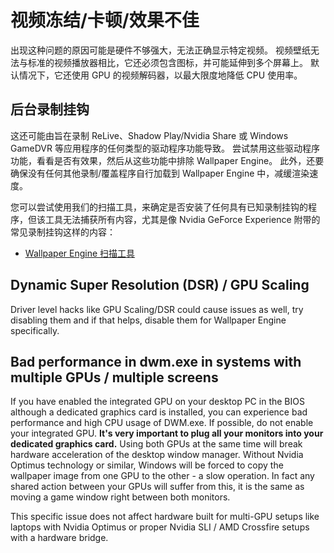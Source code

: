 # 视频冻结/卡顿/效果不佳

出现这种问题的原因可能是硬件不够强大，无法正确显示特定视频。 视频壁纸无法与标准的视频播放器相比，它还必须包含图标，并可能延伸到多个屏幕上。 默认情况下，它还使用 GPU 的视频解码器，以最大限度地降低 CPU 使用率。

## 后台录制挂钩
这还可能由旨在录制 ReLive、Shadow Play/Nvidia Share 或 Windows GameDVR 等应用程序的任何类型的驱动程序功能导致。 尝试禁用这些驱动程序功能，看看是否有效果，然后从这些功能中排除 Wallpaper Engine。 此外，还要确保没有任何其他录制/覆盖程序自行加载到 Wallpaper Engine 中，减缓渲染速度。

您可以尝试使用我们的扫描工具，来确定是否安装了任何具有已知录制挂钩的程序，但该工具无法捕获所有内容，尤其是像 Nvidia GeForce Experience 附带的常见录制挂钩这样的内容：

* [Wallpaper Engine 扫描工具](/debug/scantool.html)

## Dynamic Super Resolution (DSR) / GPU Scaling
Driver level hacks like GPU Scaling/DSR could cause issues as well, try disabling them and if that helps, disable them for Wallpaper Engine specifically.

## Bad performance in dwm.exe in systems with multiple GPUs / multiple screens
If you have enabled the integrated GPU on your desktop PC in the BIOS although a dedicated graphics card is installed, you can experience bad performance and high CPU usage of DWM.exe. If possible, do not enable your integrated GPU. **It's very important to plug all your monitors into your dedicated graphics card.** Using both GPUs at the same time will break hardware acceleration of the desktop window manager. Without Nvidia Optimus technology or similar, Windows will be forced to copy the wallpaper image from one GPU to the other - a slow operation. In fact any shared action between your GPUs will suffer from this, it is the same as moving a game window right between both monitors.

This specific issue does not affect hardware built for multi-GPU setups like laptops with Nvidia Optimus or proper Nvidia SLI / AMD Crossfire setups with a hardware bridge.